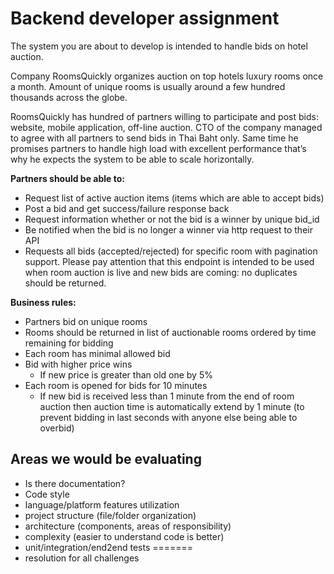 # Backend developer assignment

The system you are about to develop is intended to handle bids on hotel auction.

Company RoomsQuickly organizes auction on top hotels luxury rooms once a month. Amount of unique rooms is usually around a few hundred thousands across the globe.

RoomsQuickly has hundred of partners willing to participate and post bids: website, mobile application, off-line auction. CTO of the company managed to agree with all partners to send bids in Thai Baht only. Same time he promises partners to handle high load with excellent performance that’s why he expects the system to be able to scale horizontally.

**Partners should be able to:**

* Request list of active auction items (items which are able to accept bids)
* Post a bid and get success/failure response back
* Request information whether or not the bid is a winner by unique bid_id
* Be notified when the bid is no longer a winner via http request to their API
* Requests all bids (accepted/rejected) for specific room with pagination support. Please pay attention that this endpoint is intended to be used when room auction is live and new bids are coming: no duplicates should be returned.

**Business rules:**

* Partners bid on unique rooms
* Rooms should be returned in list of auctionable rooms ordered by time remaining for bidding
* Each room has minimal allowed bid
* Bid with higher price wins 
  * If new price is greater than old one by 5%
* Each room is opened for bids for 10 minutes
  * If new bid is received less than 1 minute from the end of room auction then auction time is automatically extend by 1 minute (to prevent bidding in last seconds with anyone else being able to overbid)

## Areas we would be evaluating
* Is there documentation?
* Code style
* language/platform features utilization
* project structure (file/folder organization)
* architecture (components, areas of responsibility)
* complexity (easier to understand code is better)
* unit/integration/end2end tests
=======
* resolution for all challenges


